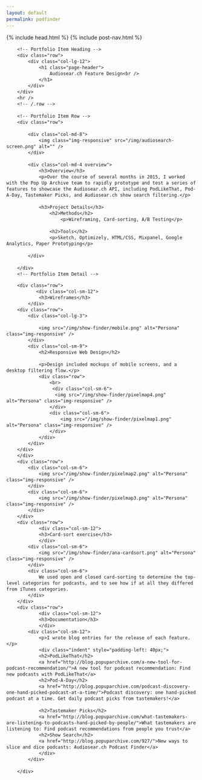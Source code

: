```yaml
--- 
layout: default
permalink: podfinder 
--- 
```

{% include head.html %}
{% include post-nav.html %}

<div class="container post">

        <!-- Portfolio Item Heading -->
        <div class="row">
            <div class="col-lg-12">
                <h1 class="page-header">
                    Audiosear.ch Feature Design<br />
                </h1>
            </div>
        </div>
        <hr />
        <!-- /.row -->

        <!-- Portfolio Item Row -->
        <div class="row">

            <div class="col-md-8">
                <img class="img-responsive" src="/img/audiosearch-screen.png" alt="" />
            </div>

            <div class="col-md-4 overview">
                <h3>Overview</h3>
                <p>Over the course of several months in 2015, I worked with the Pop Up Archive team to rapidly prototype and test a series of features to showcase the Audiosear.ch API, including PodLikeThat, Pod-A-Day, Tastemaker Picks, and Audiosear.ch show search filtering.</p>
                    
                <h3>Project Details</h3>
                    <h2>Methods</h2> 
                        <p>Wireframing, Card-sorting, A/B Testing</p>

                    <h2>Tools</h2>
                    <p>Sketch, Optimizely, HTML/CSS, Mixpanel, Google Analytics, Paper Prototyping</p>

            </div>

        </div>
        <!-- Portfolio Item Detail -->
<!--
        <div class="row">
                <h2>The Problem</h2>
            <div class="col-sm-12">

                <div class="newspaper">
Lorem ipsum dolor sit amet, consectetuer adipiscing elit, sed diam nonummy nibh euismod tincidunt ut laoreet dolore magna aliquam erat volutpat. Ut wisi enim ad minim veniam, quis nostrud exerci tation ullamcorper suscipit lobortis nisl ut aliquip ex ea commodo consequat. Duis autem vel eum iriure dolor in hendrerit in vulputate velit esse molestie consequat, vel illum dolore eu feugiat nulla facilisis at vero eros et accumsan et iusto odio dignissim qui blandit praesent luptatum zzril delenit augue duis dolore te feugait nulla facilisi. Nam liber tempor cum soluta nobis eleifend option congue nihil imperdiet doming id quod mazim placerat facer possim assum.
</div>
                            </div>
        </div>
-->

        <div class="row">
               <div class="col-sm-12">
                <h3>Wireframes</h3>
            </div>
        <div class="row">
            <div class="col-lg-3">
              
                <img src="/img/show-finder/mobile.png" alt="Persona" class="img-responsive" />
            </div>
            <div class="col-sm-9">
                <h2>Responsive Web Design</h2>

                <p>Design included mockups of mobile screens, and a desktop filtering flow.</p>
                <div class="row">
                    <br>
                     <div class="col-sm-6">
                      <img src="/img/show-finder/pixelmap4.png" alt="Persona" class="img-responsive" />  
                    </div>
                    <div class="col-sm-6">
                        <img src="/img/show-finder/pixelmap1.png" alt="Persona" class="img-responsive" />
                    </div>
                </div>
            </div>
        </div>
        </div>
        <div class="row">
            <div class="col-sm-6">
                <img src="/img/show-finder/pixelmap2.png" alt="Persona" class="img-responsive" />
            </div>
            <div class="col-sm-6">
                <img src="/img/show-finder/pixelmap3.png" alt="Persona" class="img-responsive" />
            </div>
        </div>
        <div class="row">
                <div class="col-sm-12">
                <h3>Card-sort exercise</h3>
                </div>
            <div class="col-sm-6">
                <img src="/img/show-finder/ana-cardsort.png" alt="Persona" class="img-responsive" />
            </div>
            <div class="col-sm-6">
                We used open and closed card-sorting to determine the top-level categories for podcasts, and to see how if at all they differed from iTunes categories.
            </div>
        </div>
        <div class="row">
                <div class="col-sm-12">
                <h3>Documentation</h3>
                </div>
            <div class="col-sm-12">
                <p>I wrote blog entries for the release of each feature.</p>
                <div class="indent" style="padding-left: 40px;">
                <h2>PodLikeThat</h2> 
                <a href="http://blog.popuparchive.com/a-new-tool-for-podcast-recommendation/">A new tool for podcast recommendation: Find new podcasts with PodLikeThat</a>
                <h2>Pod-A-Day</h2> 
                <a href="http://blog.popuparchive.com/podcast-discovery-one-hand-picked-podcast-at-a-time/">Podcast discovery: one hand-picked podcast at a time. Get daily podcast picks from tastemakers!</a>
                
                <h2>Tastemaker Picks</h2> 
                <a href="http://blog.popuparchive.com/what-tastemakers-are-listening-to-podcasts-hand-picked-by-people/">What tastemakers are listening to: Find podcast recommendations from people you trust</a>
                <h2>Show Search</h2>
                <a href="http://blog.popuparchive.com/927/">New ways to slice and dice podcasts: Audiosear.ch Podcast Finder</a>
                </div>
            </div>

        </div>
</div>

